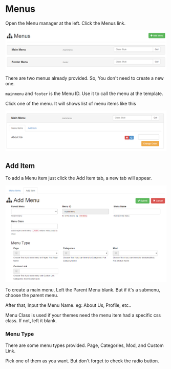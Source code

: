 # Menus

Open the Menu manager at the left. Click the Menus link. 

![Menus Manager](../img/menus-manager.png)

There are two menus already provided. So, You don't need to create a new one. 

`mainmenu` and `footer` is the Menu ID. Use it to call the menu at the template. 

Click one of the menu. It will shows list of menu items like this 

![Menus Item](../img/menus-items.png)


## Add Item
To add a Menu item just click the Add Item tab, a new tab will appear. 

![](../img/menus-additem.png)

To create a main menu, Left the Parent Menu blank. But if it's a submenu, choose the parent menu. 

After that, Input the Menu Name. eg: About Us, Profile, etc..

Menu Class is used if your themes need the menu item had a specific css class. If not, left it blank.

### Menu Type
There are some menu types provided. Page, Categories, Mod, and Custom Link.

Pick one of them as you want. But don't forget to check the radio button. 